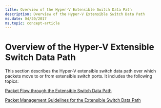 ```yaml
---
title: Overview of the Hyper-V Extensible Switch Data Path
description: Overview of the Hyper-V Extensible Switch Data Path
ms.date: 04/20/2017
ms.topic: concept-article
---
```


# Overview of the Hyper-V Extensible Switch Data Path


This section describes the Hyper-V extensible switch data path over which packets move to or from extensible switch ports. It includes the following topics:

[Packet Flow through the Extensible Switch Data Path](packet-flow-through-the-extensible-switch-data-path.md)

[Packet Management Guidelines for the Extensible Switch Data Path](packet-management-guidelines-for-the-extensible-switch-data-path.md)

 

 





